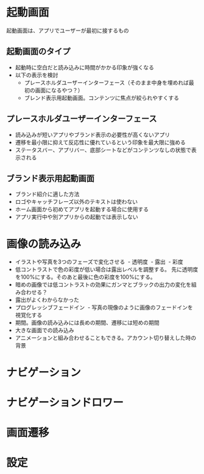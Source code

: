 # 起動画面
起動画面は、アプリでユーザーが最初に接するもの

## 起動画面のタイプ
- 起動時に空白だと読み込みに時間がかかる印象が強くなる
- 以下の表示を検討
  - プレースホルダユーザーインターフェース（そのまま中身を埋めれば最初の画面になるやつ？）
  - ブレンド表示用起動画面。コンテンツに焦点が絞られやすくする

## プレースホルダユーザーインターフェース
- 読み込みが短いアプリやブランド表示の必要性が高くないアプリ
- 遷移を最小限に抑えて反応性に優れているという印象を最大限に強める
- ステータスバー、アプリバー、底部シートなどがコンテンツなしの状態で表示される

## ブランド表示用起動画面
- ブランド紹介に適した方法
- ロゴやキャッチフレーズ以外のテキストは使わない
- ホーム画面から初めてアプリを起動する場合に使用する
- アプリ実行中や別アプリからの起動では表示しない

# 画像の読み込み
- イラストや写真を3つのフェーズで変化させる
  - 透明度
  - 露出
  - 彩度
- 低コントラストで色の彩度が低い場合は露出レベルを調整する。
先に透明度を100%にする。そのあと最後に色の彩度を100%にする。
- 暗めの画像では低コントラストの効果にガンマとブラックの出力の変化を組み合わせる？
- 露出がよくわからなかった
- プログレッシブフェードイン
  - 写真の現像のように画像のフェードインを視覚化する
- 期間。画像の読み込みには長めの期間、遷移には短めの期間
- 大きな画面での読み込み
- アニメーションと組み合わせることもできる。アカウント切り替えした時の背景

# ナビゲーション

# ナビゲーションドロワー

# 画面遷移

# 設定
